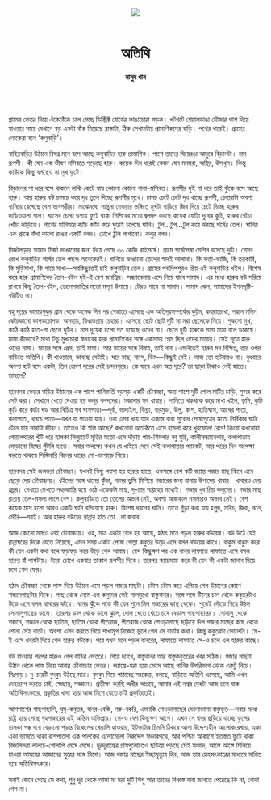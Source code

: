 <div align=center>
<img src=https://images.prothomalo.com/prothomalo-bangla%2F2021-04%2Fd51e6a29-b257-4baa-b1d2-5c39bab44c96%2Frupkotha.png?w=1200&ar=40%3A21&auto=format%2Ccompress&ogImage=true&mode=crop&overlay=https%3A%2F%2Fimages.prothomalo.com%2Fprothomalo-bangla%2F2020-11%2F54141ce1-65f9-4c75-b13f-9fdce8bbd3dc%2Ffacebook_post_banner__1_.jpg&overlay_position=bottom&overlay_width_pct=1 />
<br><br>
<h1>অতিথি</h1> 
<h4>মাসুদ খান</h4>
<br><br>
</div>

গ্রামের ভেতর দিয়ে এঁকেবেঁকে চলে গেছে ডিস্ট্রিক্ট বোর্ডের ভাঙাচোরা সড়ক। খটখটে শেয়ালডাঙা মৌজার পাশ দিয়ে যাওয়ার সময় যেখানে বড় একটা বাঁক নিয়েছে রাস্তাটা, ঠিক সেখানটায় প্রামাণিকদের বাড়ি। পথের ধারেই। গ্রামের লোকেরা বলে ‘কলুবাড়ি’।

বাহিরবাড়ির উঠানে বিষণ্ন মনে বসে আছে কলুবাড়ির হারু প্রামাণিক। পাশে তাদের ঘিয়েরঙা আদুরে বিড়ালটা। নাম রূপসী। কী যেন এক ভীষণ মসিবতে পড়েছে হারু। কয়েক দিন ধরেই কেমন যেন মনমরা, অস্থির, উসখুস। কিন্তু কাউকে কিছু বলছেও না মুখ ফুটে।

বিড়ালের পা ধরে বসে থাকলে নাকি কেটে যায় কোনো কোনো বালা-মসিবত। রূপসীর দুই পা ধরে তাই ঝুঁকে বসে আছে হারু। আর হারুর বউ চামচে করে দুধ তুলে দিচ্ছে রূপসীর মুখে। চামচ চেটে চেটে দুধ খাচ্ছে রূপসী, চেহারাটা অবশ্য বানিয়ে রেখেছে বেশ ভাবগম্ভীর। মাঝেমধ্যে সান্ত্বনা দেওয়ার ভঙ্গিতে মুখটা বাড়িয়ে জিব দিয়ে চেটে দিচ্ছে হারুর দাড়িওয়ালা গাল। ঘাসের চোখা ডগায় ফুটে থাকা শিশিরের মতো জ্বলজ্বল করছে কয়েক ফোঁটা দুধের কুচি, হারুর খোঁচা খোঁচা দাড়িতে। পাশের ঘানিঘরে ক্যাঁচ ক্যাঁচ করে ঘুরেই চলেছে ঘানি। টুপ...টুপ...টুপ করে ঝরছে শর্ষের তেল। ঘানির এক প্রান্তে বাঁধা কালো রঙের একটি বলদ। চোখে ঠুলি লাগানো। কলুর বলদ।

মির্জাপাড়ার সামাদ মির্জা ভাঙানোর জন্য দিয়ে গেছে ৩০ কেজি রাইশর্ষে। গ্রামে শর্ষেপেষা মেশিন বসেছে দুটি। সেসব রেখে কলুবাড়ির শর্ষের তেল পছন্দ অনেকেরই। ঘানিতে ভাঙানো তেলের স্বাদই আলাদা। কি ভর্তা-ভাজি, কি তরকারি, কি মুড়িমাখা, কি গায়ে মাখা—সবকিছুতেই চাই কলুবাড়ির তেল। গ্রামের গবাদিপশুরও প্রিয় এই কলুবাড়ির খইল। বিশেষ করে হারু প্রামাণিকের তৈল-খইল দুই-ই বেশ জনপ্রিয়। সন্ধ্যাবেলায় এসে নিয়ে যাবে সামাদ। এর মধ্যে হারুর বউ সরিয়ে রাখবে কিছু তৈল-খইল, তেলেসমাতির মতো মসৃণ উপায়ে। টেরও পাবে না সামাদ। সামাদ কেন, সামাদের ইগলদৃষ্টি-বউটিও না।

বহু দূরের কামারপুকুর গ্রাম থেকে অনেক দিন পর বেড়াতে এসেছে এক অতিদূরসম্পর্কের কুটুম, কয়রাচোখা, পরনে মলিন কোঁচকানো কাপড়চোপড়; অসহায়, বিধ্বস্তপ্রায় চেহারা। এসেছে ছোট ছোট দুটি মা মরা ছেলেকে নিয়ে। শুকনো মুখ, কাঠি কাঠি হাত-পা ছেলে দুটির। মাস দুয়েক হলো গত হয়েছে ওদের মা। ছেলে দুটি হারুকে মামা মামা বলে ডাকছে। মামা কীভাবে? মাথা নিচু মুখচোরা স্বভাবের হারু প্রামাণিকের সঙ্গে একসময় প্রেম ছিল ওদের মায়ের। সেই সূত্রে হারু ওদের মামা। মায়ের সঙ্গে প্রেম, তাই মামা। আর মায়ের সঙ্গে বিবাহ, তাই বাবা।এমনিতেই হারুর মন বিক্ষিপ্ত, তার ওপর বাড়িতে অতিথি। কী খাওয়াবে, ভাবছে সেটাই। ঘরে মাছ, মাংস, ডিম—কিছুই নেই। আজ তো হাটবারও না। বুধবারে অবশ্য হাট বসে একটা, তিন ক্রোশ দূরের সেই চন্দনপুরে। কে যাবে এখন অত দূরে? তা ছাড়া টাকাও নেই হাতে। তাহলে?

হারুদের ভেতর বাড়ির উঠানের এক পাশে পানিভর্তি বড়সড় একটি চৌবাচ্চা, অন্য পাশে দুটি গোল মাটির চাড়ি, সুন্দর করে সেট করা। সেখানে খেতে দেওয়া হয় কলুর বলদদের। মজাদার সব খাবার। পানিতে থকথকে করে মাখা খইল, ভুসি, কুচি কুচি করে কাটা খড় আর বিচিত্র সব ঘাসপাতা—দূর্বা, ভাদাইল, বিন্ন্যা, বারমুডা, উলু, কাশ, হাতিঘাস, আখের পাতা, কলাপাতা, ধনচে পাতা—যখন যা পাওয়া যায়। ওরা এসব খায় আর একান্ত বাধ্য সুবোধ পোষ্যপুত্রের মতো নির্বিকার ঘানি টেনে যায় সারাটা জীবন। তাতেও কি স্বস্তি আছে? কখনোবা অতর্কিতে এসে হামলা করে খুরফোলা রোগ! কিংবা কখনোবা গোয়ালঘরের খুঁটি ধরে হালকা সিল্যুয়েট মূর্তির মতো এসে দাঁড়ায় পার-শিমলার নবু মুচি, কালীসন্ধ্যাবেলায়, কলাপাতায় মোড়ানো বিষের পুঁটলি হাতে। সবার অলক্ষ্যে কখন যে খাইয়ে দেবে সেই কলাপাতার প্যাকেট, আর পরের দিন অপেক্ষা করতে থাকবে সিঙ্গিমারি বিলের ধারের গো-ভাগাড়ে গিয়ে।

হারুদের সেই জলভরা চৌবাচ্চা। যখনই কিছু পয়সা হয় হারুর হাতে, একসঙ্গে বেশ কটি জ্যান্ত গজার মাছ কিনে এনে ছেড়ে দেয় চৌবাচ্চায়। খইলের সঙ্গে ধানের কুঁড়া, গমের ভুসি মিশিয়ে গজারের জন্য বানায় উপাদেয় খাবার। খাবারও দেয় প্রচুর। দেখতে দেখতে নধরকান্তি হয়ে ওঠে একেকটা মাছ, দু-চার সপ্তাহের মধ্যেই। গজার খুব প্রিয় কলুদের। গজার মাছ রান্নায় তেল-মসলা লাগে বেশ। কলুবাড়িতে তো তেলের অভাব নেই, অবশ্য আজকাল মসলারও অভাব নেই। বেশ কয়েক মাস হলো আরও একটি ঘানি বসিয়েছে হারু। বিশেষ ধরনের ঘানি। তাতে গুঁড়া করা যায় হলুদ, মরিচ, জিরা, ধনে, মৌরি—সবই। আর হারুর বউয়ের রান্নার হাত তো...লা জবাব!

আজ কোনো মাছও নেই চৌবাচ্চায়। ওহ, মাত্র একটা বোধ হয় আছে, হঠাৎ মনে পড়ল হারুর বউয়ের। বউ উঠে যেই রান্নাঘরের দিকে যেতে নিয়েছে, এমন সময় একটা পোষা গোল্লা কবুতর উড়ে এসে বসল বউয়ের কাঁধে। বাকুম বাকুম করে কী যেন একটা কথা বলে ফড়ফড় করে উড়ে গেল আবার। বেশ কিছুক্ষণ পর এক বানর লাফাতে লাফাতে এসে বসল হারুর বাঁ পাশটায়। ট্যারা চোখে একবার তাকাল রূপসীর দিকে। তারপর ক্যাচম্যাচ করে কী যেন কী একটা জানান দিয়ে চলে গেল ফের।

হঠাৎ চৌবাচ্চা থেকে লাফ দিয়ে উঠানে এসে পড়ল গজার মাছটা। চটাস চটাস করে এগিয়ে গেল উঠানের কোণে শজনেগাছটার দিকে। গাছ থেকে নেমে এল কলুদের সেই লালমুখো বাস্তুবানর। সঙ্গে সঙ্গে টিনের চাল থেকে কবুতরটাও উড়ে এসে বসল বানরের কাঁধে। বানর ঝুঁকে পড়ে কী যেন শুনে নিল গজারের কাছ থেকে। শুনেই দৌড়ে গিয়ে উঠল সোনালুগাছের ডালে। তারপর ডাল থেকে ডালে ঝুলে, দোল খেতে খেতে চষে বেড়াল গাছগাছান্তর। সোনালু থেকে শজনে, শজনে থেকে ছাতিম, ছাতিম থেকে পীতরাজ, পীতরাজ থেকে শেওড়াগাছে ছড়িয়ে দিল গজার মাছের কাছ থেকে শোনা সেই বার্তা। অবশ্য এসব করতে গিয়ে শাখামৃগ নিজেই ভুলে গেল সে বার্তার কথা। কিন্তু কবুতরটা ভোলেনি। সে-ই এসে খবরটা দিয়ে গেল হারুর বউকে। পরে যখন মনে পড়ল বানরের, লাফাতে লাফাতে সে-ও চলে এল হারুর কাছে।

বউ যাওয়ার পরপর হারুও গেল বাড়ির ভেতরে। গিয়ে দ্যাখে, বাস্তুবানর আর বাস্তুকবুতরের খবর সঠিক। গজার মাছটা উঠান থেকে লাফ দিয়ে আবার চৌবাচ্চার ভেতর। জ্যান্তে-মরা হয়ে ভেসে আছে পানির উপরিভাগ থেকে একটু নিচে। নিঃসাড়। দু-চারটি বুদবুদ উঠছে মাত্র। বুদবুদ দিয়ে পাঠাচ্ছে সংকেত, বলছে, বাড়িতে অতিথি এসেছে, আমি এখন দেহত্যাগ করতে চাই, স্বেচ্ছায়, সজ্ঞানে। প্রতীক্ষা করছি অধীর আগ্রহে, আমার এই নশ্বর দেহটা আজ চলে যাক অতিথিসৎকারে, প্রকৃতির খাদ্য হয়ে আজ মিশে যেতে চাই প্রকৃতিতেই।

আশপাশের গাছগাছালি, ঘুঘু-কবুতর, বানর-বেজি, গরু-বকরি, এমনকি শেওড়াগাছের ভোলাভালা বাস্তুভূত—সবার মধ্যে রাষ্ট্র হয়ে গেছে গৃহগজারের এই অন্তিম অভিপ্রায়। সে-ও বেশ কিছুক্ষণ আগে। এখন সে খবর ছড়িয়ে যাচ্ছে ফুলের হালকা গন্ধ বয়ে বেড়ানো পড়ন্ত বিকেলের খেয়ালি হাওয়ায়, ইটভাটার চিমনি ঠিকরে আসা উদ্দেশ্যহীন আলোকরেখায়, একা একা ভাসতে থাকা রাশপাতলা এক পালকের এলোমেলো নিরুদ্দেশ সঞ্চারপথে, আর পশ্চিম আকাশে ইতস্তত ফুটে থাকা বিজলিভরা লালচে-গোলাপি মেঘে মেঘে। দূরদূরান্তের গ্রামগুলোতেও ছড়িয়ে পড়ছে সেই সংবাদ, আস্তে আস্তে মিলিয়ে যাওয়া আসরের আজানের সুরের সঙ্গে মিশে। আজ গজার মাছের ইচ্ছামৃত্যুর দিন, আজ তার দেহসৎকারের মাধ্যমে সাধিত হবে অতিথিসৎকার।

সবাই জেনে গেছে সে কথা, শুধু দূর থেকে আসা মা মরা দুটি শিশু আর তাদের বিধ্বস্ত বাবা জানতে পেরেছে কি না, বোঝা গেল না।

